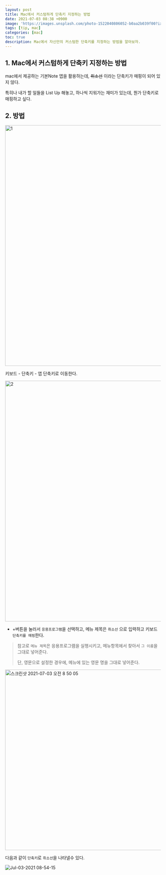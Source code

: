```yaml
---
layout: post
title: Mac에서 커스텀하게 단축키 지정하는 방법
date: 2021-07-03 08:38 +0900
image: 'https://images.unsplash.com/photo-1522040806052-b0aa2b039f00?ixid=MnwxMjA3fDB8MHxwaG90by1wYWdlfHx8fGVufDB8fHx8&ixlib=rb-1.2.1&auto=format&fit=crop&w=800&q=80'
tags: [tip, mac]
categories: [mac]
toc: true
description: Mac에서 자신만의 커스텀한 단축키를 지정하는 방법을 알아보자.
---
```

## 1. Mac에서 커스텀하게 단축키 지정하는 방법

mac에서 제공하는 기본Note 앱을 활용하는데, ~~취소선~~ 이라는 단축키가 매핑이 되어 있지 않다.

특히나 내가 할 일들을 List Up 해놓고, 하나씩 지워가는 재미가 있는데, 뭔가 단축키로 매핑하고 싶다. 

## 2. 방법

<img width="780" alt="1" src="https://user-images.githubusercontent.com/28615416/124336953-2af5ba80-dbdb-11eb-9d8a-ab742290699d.png">

키보드 - 단축키 - 앱 단축키로 이동한다. 



<img width="780" alt="2" src="https://user-images.githubusercontent.com/28615416/124336954-2b8e5100-dbdb-11eb-8858-6856fcf1be8a.png">

- +버튼을 눌러서 `응용프로그램`을 선택하고, 메뉴 제목은 `취소선` 으로 입력하고 키보드 `단축키를 매핑`한다.

> 참고로 `메뉴 제목`은 응용프로그램을 실행시키고, 메뉴항목에서 찾아서 `그 이름`을 그대로 넣어준다.
>
> 단, 영문으로 설정한 경우에, 메뉴에 있는 영문 명을 그대로 넣어준다.

<img width="585" alt="스크린샷 2021-07-03 오전 8 50 05" src="https://user-images.githubusercontent.com/28615416/124337109-e3236300-dbdb-11eb-9e03-a9d562fd9357.png">



다음과 같이 `단축키`로 `취소선`을 나타낼수 있다. 

![Jul-03-2021 08-54-15](https://user-images.githubusercontent.com/28615416/124337188-47debd80-dbdc-11eb-9f97-f7e345b10bb3.gif)